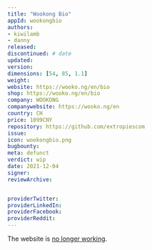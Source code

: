 ```yaml
---
title: "Wookong Bio"
appId: wookongbio
authors:
- kiwilamb
- danny
released: 
discontinued: # date
updated:
version:
dimensions: [54, 85, 1.1]
weight: 
website: https://wooko.ng/en/bio
shop: https://wooko.ng/en/bio
company: WOOKONG
companywebsite: https://wooko.ng/en
country: CH
price: 1099CNY
repository: https://github.com/extropiescom
issue:
icon: wookongbio.png
bugbounty:
meta: defunct
verdict: wip
date: 2021-12-04
signer:
reviewArchive:


providerTwitter: 
providerLinkedIn: 
providerFacebook: 
providerReddit: 
---
```



The website is [no longer working](https://twitter.com/BitcoinWalletz/status/1466946290546143232).